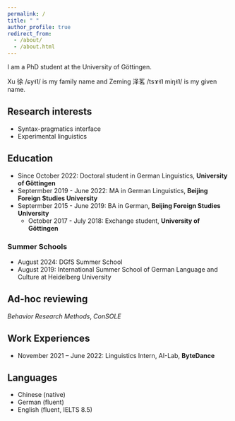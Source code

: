 ```yaml
---
permalink: /
title: " "
author_profile: true
redirect_from: 
  - /about/
  - /about.html
---
```

I am a PhD student at the University of Göttingen.

Xu 徐 /ɕy˧˥/ is my family name and Zeming 泽茗 /tsɤ˧˥ miŋ˧˥/ is my given name. 

Research interests
---
* Syntax-pragmatics interface 
* Experimental linguistics

Education
---
* Since October 2022: Doctoral student in German Linguistics, **University of Göttingen**
* Septermber 2019 - June 2022: MA in German Linguistics, **Beijing Foreign Studies University**
* Septermber 2015 - June 2019: BA in German, **Beijing Foreign Studies University**
  + October 2017 - July 2018: Exchange student, **University of Göttingen**

### Summer Schools
  + August 2024: DGfS Summer School
  +	August 2019: International Summer School of German Language and Culture at Heidelberg University

Ad-hoc reviewing
---
*Behavior Research Methods*, *ConSOLE*

Work Experiences
---
* November 2021 – June 2022: Linguistics Intern, AI-Lab, **ByteDance**

Languages 
---
* Chinese (native)
* German (fluent)
* English (fluent, IELTS 8.5)

